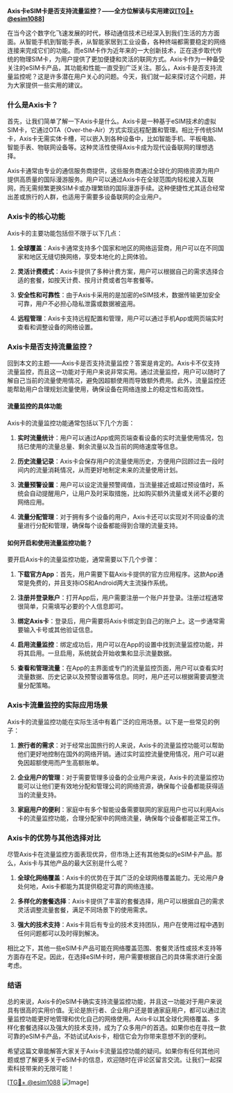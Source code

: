 **Axis卡eSIM卡是否支持流量监控？——全方位解读与实用建议[[TG💪+ @esim1088](https://t.me/s/esim1088)]**

在当今这个数字化飞速发展的时代，移动通信技术已经深入到我们生活的方方面面。从智能手机到智能手表，从智能家居到工业设备，各种终端都需要稳定的网络连接来完成它们的功能。而eSIM卡作为近年来的一大创新技术，正在逐步取代传统的物理SIM卡，为用户提供了更加便捷和灵活的联网方式。Axis卡作为一种备受关注的eSIM卡产品，其功能和性能一直受到广泛关注。那么，Axis卡是否支持流量监控呢？这是许多潜在用户关心的问题。今天，我们就一起来探讨这个问题，并为大家提供一些实用的建议。

### **什么是Axis卡？**

首先，让我们简单了解一下Axis卡是什么。Axis卡是一种基于eSIM技术的虚拟SIM卡，它通过OTA（Over-the-Air）方式实现远程配置和管理。相比于传统SIM卡，Axis卡无需实体卡槽，可以嵌入到各种设备中，比如智能手机、平板电脑、智能手表、物联网设备等。这种灵活性使得Axis卡成为现代设备联网的理想选择。

Axis卡通常由专业的通信服务商提供，这些服务商通过全球化的网络资源为用户提供高质量的国际漫游服务。用户可以通过Axis卡在全球范围内轻松接入互联网，而无需频繁更换SIM卡或办理繁琐的国际漫游手续。这种便捷性尤其适合经常出差或旅行的人群，也适用于需要多设备联网的企业用户。

### **Axis卡的核心功能**

Axis卡的主要功能包括但不限于以下几点：

1. **全球覆盖**：Axis卡通常支持多个国家和地区的网络运营商，用户可以在不同国家和地区无缝切换网络，享受本地化的上网体验。
   
2. **灵活计费模式**：Axis卡提供了多种计费方案，用户可以根据自己的需求选择合适的套餐，如按天计费、按月计费或者包年套餐等。

3. **安全性和可靠性**：由于Axis卡采用的是加密的eSIM技术，数据传输更加安全可靠，用户不必担心隐私泄露或数据被盗用。

4. **远程管理**：Axis卡支持远程配置和管理，用户可以通过手机App或网页端实时查看和调整设备的网络设置。

### **Axis卡是否支持流量监控？**

回到本文的主题——Axis卡是否支持流量监控？答案是肯定的。Axis卡不仅支持流量监控，而且这一功能对于用户来说非常实用。通过流量监控，用户可以随时了解自己当前的流量使用情况，避免因超额使用而导致额外费用。此外，流量监控还能帮助用户合理规划流量使用，确保设备在网络连接上的稳定性和高效性。

#### **流量监控的具体功能**

Axis卡的流量监控功能通常包括以下几个方面：

1. **实时流量统计**：用户可以通过App或网页端查看设备的实时流量使用情况，包括已使用的流量总量、剩余流量以及当前的网络速度等信息。

2. **历史流量记录**：Axis卡会保存用户的流量使用历史，方便用户回顾过去一段时间内的流量消耗情况，从而更好地制定未来的流量使用计划。

3. **流量预警设置**：用户可以设定流量预警阈值，当流量接近或超过预设值时，系统会自动提醒用户，让用户及时采取措施，比如购买额外流量或关闭不必要的网络应用。

4. **流量分配管理**：对于拥有多个设备的用户，Axis卡还可以实现对不同设备的流量进行分配和管理，确保每个设备都能得到合理的流量支持。

#### **如何开启和使用流量监控功能？**

要开启Axis卡的流量监控功能，通常需要以下几个步骤：

1. **下载官方App**：首先，用户需要下载Axis卡提供的官方应用程序。这款App通常是免费的，并且支持iOS和Android两大主流操作系统。

2. **注册并登录账户**：打开App后，用户需要注册一个账户并登录。注册过程通常很简单，只需填写必要的个人信息即可。

3. **绑定Axis卡**：登录后，用户需要将Axis卡绑定到自己的账户上。这一步通常需要输入卡号或其他验证信息。

4. **启用流量监控**：绑定成功后，用户可以在App的设置中找到流量监控功能，并将其启用。一旦启用，系统就会开始收集和显示流量数据。

5. **查看和管理流量**：在App的主界面或专门的流量监控页面，用户可以查看实时流量数据、历史记录以及预警设置等信息。同时，用户还可以根据需要调整流量分配策略。

### **Axis卡流量监控的实际应用场景**

Axis卡的流量监控功能在实际生活中有着广泛的应用场景。以下是一些常见的例子：

1. **旅行者的需求**：对于经常出国旅行的人来说，Axis卡的流量监控功能可以帮助他们更好地控制在国外的网络开销。通过实时监控流量使用情况，用户可以避免因超额使用而产生高额账单。

2. **企业用户的管理**：对于需要管理多设备的企业用户来说，Axis卡的流量监控功能可以让他们更有效地分配和管理公司的网络资源，确保每个设备都能获得适当的流量支持。

3. **家庭用户的便利**：家庭中有多个智能设备需要联网的家庭用户也可以利用Axis卡的流量监控功能，合理分配家中的网络流量，确保每个设备都能正常工作。

### **Axis卡的优势与其他选择对比**

尽管Axis卡在流量监控方面表现优异，但市场上还有其他类似的eSIM卡产品。那么，Axis卡与其他产品的最大区别是什么呢？

1. **全球化网络覆盖**：Axis卡的优势在于其广泛的全球网络覆盖能力。无论用户身处何地，Axis卡都能为其提供稳定可靠的网络连接。

2. **多样化的套餐选择**：Axis卡提供了丰富的套餐选择，用户可以根据自己的需求灵活调整流量套餐，满足不同场景下的使用需求。

3. **强大的技术支持**：Axis卡背后有专业的技术支持团队，用户在使用过程中遇到任何问题都可以及时得到解决。

相比之下，其他一些eSIM卡产品可能在网络覆盖范围、套餐灵活性或技术支持等方面存在不足。因此，在选择eSIM卡时，用户需要根据自己的具体需求进行全面考虑。

### **结语**

总的来说，Axis卡的eSIM卡确实支持流量监控功能，并且这一功能对于用户来说具有很高的实用价值。无论是旅行者、企业用户还是普通家庭用户，都可以通过流量监控功能更好地管理和优化自己的网络使用。Axis卡以其全球化网络覆盖、多样化套餐选择以及强大的技术支持，成为了众多用户的首选。如果你也在寻找一款可靠的eSIM卡产品，不妨试试Axis卡，相信它会为你带来意想不到的便利。

希望这篇文章能解答大家关于Axis卡流量监控功能的疑问。如果你有任何其他问题或想了解更多关于eSIM卡的信息，欢迎随时在评论区留言交流。让我们一起探索科技带来的无限可能！

[[TG💪+ @esim1088](https://t.me/s/esim1088) ![Image](https://i.postimg.cc/4NQfJmqS/Snipaste-2025-05-13-00-14-12.png)]